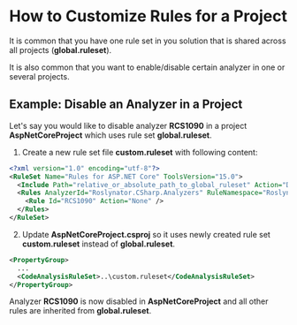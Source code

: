 ﻿# How to Customize Rules for a Project

It is common that you have one rule set in you solution that is shared across all projects (**global.ruleset**).

It is also common that you want to enable/disable certain analyzer in one or several projects.

## Example: Disable an Analyzer in a Project

Let's say you would like to disable analyzer **RCS1090** in a project **AspNetCoreProject** which uses rule set **global.ruleset**.

1. Create a new rule set file **custom.ruleset** with following content:

```xml
<?xml version="1.0" encoding="utf-8"?>
<RuleSet Name="Rules for ASP.NET Core" ToolsVersion="15.0">
  <Include Path="relative_or_absolute_path_to_global_ruleset" Action="Default" />
  <Rules AnalyzerId="Roslynator.CSharp.Analyzers" RuleNamespace="Roslynator.CSharp.Analyzers">
    <Rule Id="RCS1090" Action="None" />
  </Rules>
</RuleSet>
```

2. Update **AspNetCoreProject.csproj** so it uses newly created rule set **custom.ruleset** instead of **global.ruleset**.

```xml
<PropertyGroup>
  ...
  <CodeAnalysisRuleSet>..\custom.ruleset</CodeAnalysisRuleSet>
</PropertyGroup>
```

Analyzer **RCS1090** is now disabled in **AspNetCoreProject** and all other rules are inherited from **global.ruleset**.

